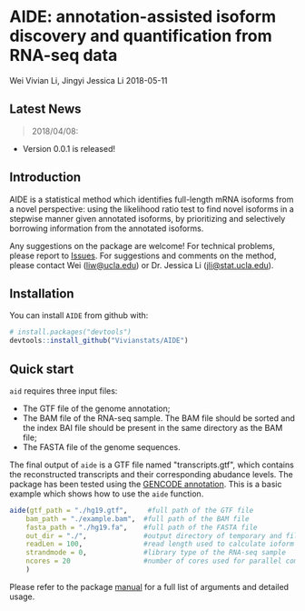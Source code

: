 AIDE: annotation-assisted isoform discovery and quantification from RNA-seq data
================
Wei Vivian Li, Jingyi Jessica Li
2018-05-11

<!-- README.md is generated from README.Rmd. Please edit that file -->
Latest News
-----------

> 2018/04/08:

-   Version 0.0.1 is released!

Introduction
------------

AIDE is a statistical method which identifies full-length mRNA isoforms from a novel perspective: using the likelihood ratio test to find novel isoforms in a stepwise manner given annotated isoforms, by prioritizing and selectively borrowing information from the annotated isoforms.

Any suggestions on the package are welcome! For technical problems, please report to [Issues](https://github.com/Vivianstats/AID/issues). For suggestions and comments on the method, please contact Wei (<liw@ucla.edu>) or Dr. Jessica Li (<jli@stat.ucla.edu>).

Installation
------------

You can install `AIDE` from github with:

``` r
# install.packages("devtools")
devtools::install_github("Vivianstats/AIDE")
```

Quick start
-----------

`aid` requires three input files:

-   The GTF file of the genome annotation;
-   The BAM file of the RNA-seq sample. The BAM file should be sorted and the index BAI file should be present in the same directory as the BAM file;
-   The FASTA file of the genome sequences.

The final output of `aide` is a GTF file named "transcripts.gtf", which contains the reconstructed transcripts and their corresponding abudance levels. The package has been tested using the [GENCODE annotation](https://www.gencodegenes.org/releases/24.html). This is a basic example which shows how to use the `aide` function.

``` r
aide(gtf_path = "./hg19.gtf",     #full path of the GTF file
    bam_path = "./example.bam",  #full path of the BAM file
    fasta_path = "./hg19.fa",    #full path of the FASTA file
    out_dir = "./",              #output directory of temporary and filnal results
    readLen = 100,               #read length used to calculate ioform effective length
    strandmode = 0,              #library type of the RNA-seq sample
    ncores = 20                  #number of cores used for parallel computation 
    )
```

Please refer to the package [manual](https://github.com/Vivianstats/AIDE/blob/master/inst/docs/) for a full list of arguments and detailed usage.
